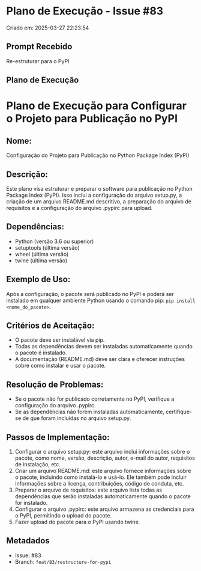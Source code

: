 # Plano de Execução - Issue #83

Criado em: 2025-03-27 22:23:54

## Prompt Recebido

Re-estruturar para o PyPI

## Plano de Execução

# Plano de Execução para Configurar o Projeto para Publicação no PyPI

## Nome: 
Configuração do Projeto para Publicação no Python Package Index (PyPI)

## Descrição: 
Este plano visa estruturar e preparar o software para publicação no Python Package Index (PyPI). Isso inclui a configuração do arquivo setup.py, a criação de um arquivo README.md descritivo, a preparação do arquivo de requisitos e a configuração do arquivo .pypirc para upload.

## Dependências: 
- Python (versão 3.6 ou superior)
- setuptools (última versão)
- wheel (última versão)
- twine (última versão)

## Exemplo de Uso: 
Após a configuração, o pacote será publicado no PyPI e poderá ser instalado em qualquer ambiente Python usando o comando pip: `pip install <nome_do_pacote>`.

## Critérios de Aceitação: 
- O pacote deve ser instalável via pip.
- Todas as dependências devem ser instaladas automaticamente quando o pacote é instalado.
- A documentação (README.md) deve ser clara e oferecer instruções sobre como instalar e usar o pacote.

## Resolução de Problemas: 
- Se o pacote não for publicado corretamente no PyPI, verifique a configuração do arquivo .pypirc.
- Se as dependências não forem instaladas automaticamente, certifique-se de que foram incluídas no arquivo setup.py.

## Passos de Implementação: 
1. Configurar o arquivo setup.py: este arquivo inclui informações sobre o pacote, como nome, versão, descrição, autor, e-mail do autor, requisitos de instalação, etc.
2. Criar um arquivo README.md: este arquivo fornece informações sobre o pacote, incluindo como instalá-lo e usá-lo. Ele também pode incluir informações sobre a licença, contribuições, código de conduta, etc.
3. Preparar o arquivo de requisitos: este arquivo lista todas as dependências que serão instaladas automaticamente quando o pacote for instalado.
4. Configurar o arquivo .pypirc: este arquivo armazena as credenciais para o PyPI, permitindo o upload do pacote.
5. Fazer upload do pacote para o PyPI usando twine.

## Metadados

- Issue: #83
- Branch: `feat/83/restructure-for-pypi`
